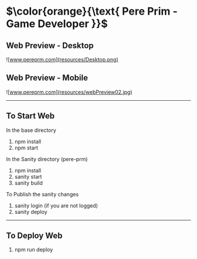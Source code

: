 # $\color{orange}{\text{ Pere Prim - Game Developer }}$

## Web Preview - Desktop

![www.pereprm.com](resources/Desktop.png)

## Web Preview - Mobile

![www.pereprm.com](resources/webPreview02.jpg)

-----------------------
## To Start Web
In the base directory
1. npm install
2. npm start

In the Sanity directory (pere-prm)
1. npm install
2. sanity start
3. sanity build

To Publish the sanity changes
1. sanity login (if you are not logged)
2. sanity deploy

-----------------------
## To Deploy Web
1. npm run deploy


